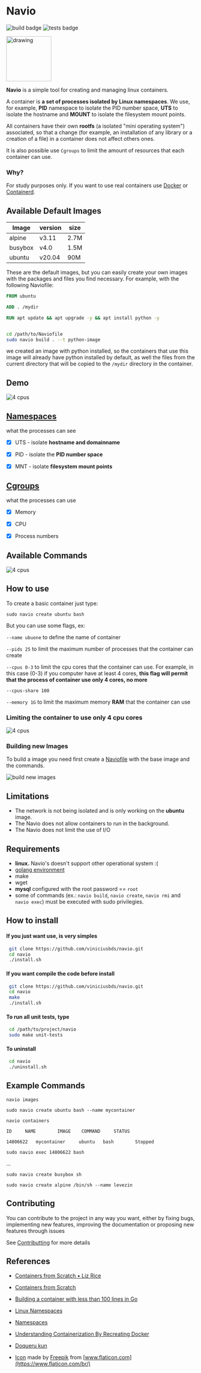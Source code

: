 

# Navio

 ![build badge](https://github.com/viniciusbds/navio/workflows/build/badge.svg)  ![tests badge](https://github.com/viniciusbds/navio/workflows/unit-tests/badge.svg)

<img src="/cargueiro.png" alt="drawing" width="120"/>


**Navio** is a simple tool for creating and managing linux containers.

A container is **a set of processes isolated by Linux namespaces**. We use, for example, **PID** namespace to isolate the PID number space, **UTS** to isolate the hostname and **MOUNT** to isolate the filesystem mount points.

All containers have their own **rootfs** (a isolated "mini operating system") associated, so that a change (for example, an installation of any library or a creation of a file) in a container does not affect others ones.

It is also possible use `Cgroups` to limit the amount of resources that each container can use.

### Why?
For study purposes only. If you want to use real containers use [Docker](https://www.docker.com/) or [Containerd](https://containerd.io/).

## Available Default Images



| Image| version| size |
| ---- | -----| ------|
| alpine|  v3.11| 2.7M|
| busybox| v4.0| 1.5M|
| ubuntu| v20.04| 90M|


These are the default images, but you can easily create your own images with the packages and files you find necessary. For example, with the following Naviofile:

``` Dockerfile
FROM ubuntu    

ADD . /mydir

RUN apt update && apt upgrade -y && apt install python -y
```

``` bash 

cd /path/to/Naviofile
sudo navio build . --t python-image
```

we created an image with python installed, so the containers that use this image will already have python installed by default, as well the files from the current directory that will be copied to the `/mydir` directory in the container.



## Demo

![4 cpus](./gifs/demo.gif)


## [Namespaces](https://en.wikipedia.org/wiki/Linux_namespaces)

what the processes can see

- [x] UTS - isolate **hostname and domainname**

- [x] PID - isolate the **PID number space**

- [x] MNT - isolate **filesystem mount points**

## [Cgroups](https://www.kernel.org/doc/Documentation/cgroup-v1/cgroups.txt)

what the processes can use

- [x] Memory

- [x] CPU

- [x] Process numbers



## Available Commands 

![4 cpus](./gifs/commands.png)



## How to use

To create a basic container just type:

`sudo navio create ubuntu bash`

But you can use some flags, ex:

`--name ubuone` to define the name of container

`--pids 25`  to limit the maximum number of processes that the container can create

`--cpus 0-3` to limit the cpu cores that the container can use. For example, in this case (0-3) if you computer have at least 4 cores, **this flag will permit that the process of container use only 4 cores, no more**

`--cpus-share 100`

`--memory 1G`  to limit the maximum memory **RAM** that the container can use

### Limiting the container to use only 4 cpu cores

![4 cpus](./gifs/cpus2.gif)



### Building new Images

 To build a image you need first create a [Naviofile](./Naviofile) with the base image and the commands.
 
![build new images](./gifs/build-new-images.gif)


## Limitations

- The network is not being isolated and is only working on the **ubuntu** image.
- The Navio does not allow containers to run in the background.
- The Navio does not limit the use of I/O

## Requirements

- **linux.** Navio's doesn't support other operational system :(
- [golang environment](https://golang.org/)
- make
- wget
- **mysql** configured with the root password == `root`
- some of commands (ex.: `navio build`, `navio create`, `navio rmi` and `navio exec`) must be executed with sudo privilegies.

## How to install

#### If you just want use, is very simples

``` bash
 git clone https://github.com/viniciusbds/navio.git
 cd navio
 ./install.sh
```

#### If you want compile the code before install

``` bash
 git clone https://github.com/viniciusbds/navio.git
 cd navio
 make
 ./install.sh
```

#### To run all unit tests, type

``` bash
 cd /path/to/project/navio
 sudo make unit-tests
```

#### To uninstall

``` bash
 cd navio
 ./uninstall.sh
```
  
## Example Commands

`navio images`

`sudo navio create ubuntu bash --name mycontainer`

`navio containers`

```
ID	   NAME	   	   IMAGE  	COMMAND  	STATUS

14806622   mycontainer     ubuntu  	bash  		Stopped

```

`sudo navio exec 14806622 bash` 

...

`sudo navio create busybox sh`

`sudo navio create alpine /bin/sh --name levezin`

## Contributing

You can contribute to the project in any way you want, either by fixing bugs, implementing new features, improving the documentation or proposing new features through issues

See [Contributting](/CONTRIBUTING.md) for more details

## References

- [Containers from Scratch • Liz Rice](https://www.youtube.com/watch?v=8fi7uSYlOdc)
  
- [Containers from Scratch](https://ericchiang.github.io/post/containers-from-scratch/)
  
- [Building a container with less than 100 lines in Go](https://www.infoq.com/br/articles/build-a-container-golang/)

- [Linux Namespaces](https://medium.com/@teddyking/namespaces-in-go-basics-e3f0fc1ff69a)
  
- [Namespaces](https://escotilhalivre.wordpress.com/2015/08/12/namespaces/)

- [Understanding Containerization By Recreating Docker](https://itnext.io/linux-container-from-scratch-339c3ba0411d)

- [Doqueru kun](https://github.com/joseims/doqueru-kun)
  
- [Icon](./cargueiro.png) made by [Freepik](https://www.flaticon.com/br/autores/freepik) from [www.flaticon.com](https://www.flaticon.com/br/)
